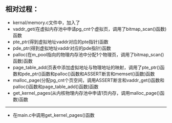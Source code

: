 ## 相对过程：
- kernal/memory.c文件中，加入了
- vaddr_get(在虚拟内存池中申请pg_cnt个虚拟页，调用了bitmap_scan()函数)函数
- pte_ptr(得到虚拟地址vaddr对应的pte指针)函数
- pde_ptr(得到虚拟地址vaddr对应的pde指针)函数
- palloc(在m_pool指向的物理内存池中分配1个物理页，调用了bitmap_scan()函数)函数
- page_table_add(页表中添加虚拟地址与物理地址的映射，调用了pte_ptr()函数和pde_ptr()函数和palloc()函数和ASSERT断言和memset()函数)函数
- malloc_page(分配pg_cnt个页空间，调用ASSERT断言和vaddr_get()函数和palloc()函数和page_table_add()函数)函数
- get_kernel_pages(从内核物理内存池中申请1页内存，调用malloc_page()函数)函数
---------------------------------------
- 在main.c中调用get_kernel_pages()函数

